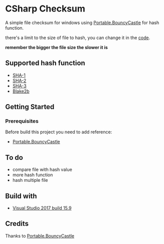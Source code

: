 # CSharp Checksum
A simple file checksum for windows using [Portable.BouncyCastle](https://github.com/onovotny/bc-csharp) for hash function.

there's a limit to the size of file to hash, you can change it in the [code](https://github.com/Shiroechi/CSharp-Checksum/blob/3a5ef69f0385abc0363187a3f9918714ff77578c/Source/Forms/ChecksumForm.cs#L8).

**remember the bigger the file size the slower it is**

## Supported hash function
* [SHA-1](https://en.wikipedia.org/wiki/SHA-1)
* [SHA-2](https://en.wikipedia.org/wiki/SHA-2)
* [SHA-3](https://en.wikipedia.org/wiki/SHA-3)
* [Blake2b](https://en.wikipedia.org/wiki/BLAKE_(hash_function))

## Getting Started

### Prerequisites
Before build this project you need to add reference:
* [Portable.BouncyCastle](https://www.nuget.org/packages/Portable.BouncyCastle/)

## To do
* compare file with hash value
* more hash function
* hash multiple file

## Build with
* [Visual Studio 2017 build 15.9](https://visualstudio.microsoft.com/downloads/)

## Credits
Thanks to [Portable.BouncyCastle](https://github.com/onovotny/bc-csharp)

